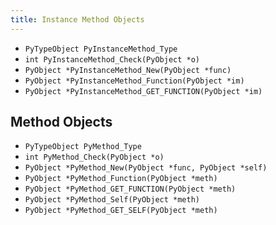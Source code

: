 ```yaml
---
title: Instance Method Objects
---
```


- `PyTypeObject PyInstanceMethod_Type`
- `int PyInstanceMethod_Check(PyObject *o)`
- `PyObject *PyInstanceMethod_New(PyObject *func)`
- `PyObject *PyInstanceMethod_Function(PyObject *im)`
- `PyObject *PyInstanceMethod_GET_FUNCTION(PyObject *im)`

## Method Objects

- `PyTypeObject PyMethod_Type`
- `int PyMethod_Check(PyObject *o)`
- `PyObject *PyMethod_New(PyObject *func, PyObject *self)`
- `PyObject *PyMethod_Function(PyObject *meth)`
- `PyObject *PyMethod_GET_FUNCTION(PyObject *meth)`
- `PyObject *PyMethod_Self(PyObject *meth)`
- `PyObject *PyMethod_GET_SELF(PyObject *meth)`
